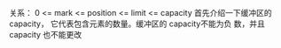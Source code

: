 关系：
0  <= mark <= position <= limit <= capacity
首先介绍一下缓冲区的 capacity， 它代表包含元素的数量。缓冲区的 capacity不能为负
数，并且 capacity 也不能更改 